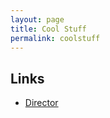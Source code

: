 ```yaml
---
layout: page
title: Cool Stuff
permalink: coolstuff
---
```


## Links

* [Director](http://director.tjhsst.edu)



